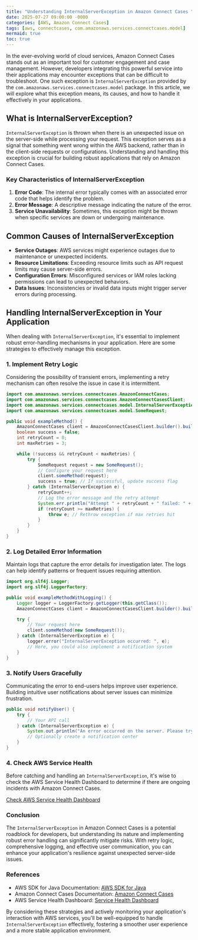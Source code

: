 ```yaml
---
title: "Understanding InternalServerException in Amazon Connect Cases "
date: 2025-07-27 09:00:00 -0000
categories: [AWS, Amazon Connect Cases]
tags: [aws, connectcases, com.amazonaws.services.connectcases.model]
mermaid: true
toc: true
---
```



In the ever-evolving world of cloud services, Amazon Connect Cases stands out as an important tool for customer engagement and case management. However, developers integrating this powerful service into their applications may encounter exceptions that can be difficult to troubleshoot. One such exception is `InternalServerException` provided by the `com.amazonaws.services.connectcases.model` package. In this article, we will explore what this exception means, its causes, and how to handle it effectively in your applications.

## What is InternalServerException?

`InternalServerException` is thrown when there is an unexpected issue on the server-side while processing your request. This exception serves as a signal that something went wrong within the AWS backend, rather than in the client-side requests or configurations. Understanding and handling this exception is crucial for building robust applications that rely on Amazon Connect Cases.

### Key Characteristics of InternalServerException

1. **Error Code**: The internal error typically comes with an associated error code that helps identify the problem.
2. **Error Message**: A descriptive message indicating the nature of the error.
3. **Service Unavailability**: Sometimes, this exception might be thrown when specific services are down or undergoing maintenance.

## Common Causes of InternalServerException

- **Service Outages**: AWS services might experience outages due to maintenance or unexpected incidents.
- **Resource Limitations**: Exceeding resource limits such as API request limits may cause server-side errors.
- **Configuration Errors**: Misconfigured services or IAM roles lacking permissions can lead to unexpected behaviors.
- **Data Issues**: Inconsistencies or invalid data inputs might trigger server errors during processing.

## Handling InternalServerException in Your Application

When dealing with `InternalServerException`, it's essential to implement robust error-handling mechanisms in your application. Here are some strategies to effectively manage this exception.

### 1. Implement Retry Logic

Considering the possibility of transient errors, implementing a retry mechanism can often resolve the issue in case it is intermittent.

```java
import com.amazonaws.services.connectcases.AmazonConnectCases;
import com.amazonaws.services.connectcases.AmazonConnectCasesClient;
import com.amazonaws.services.connectcases.model.InternalServerException;
import com.amazonaws.services.connectcases.model.SomeRequest;

public void exampleMethod() {
    AmazonConnectCases client = AmazonConnectCasesClient.builder().build();
    boolean success = false;
    int retryCount = 0;
    int maxRetries = 3;

    while (!success && retryCount < maxRetries) {
        try {
            SomeRequest request = new SomeRequest();
            // Configure your request here
            client.someMethod(request);
            success = true; // If successful, update success flag
        } catch (InternalServerException e) {
            retryCount++;
            // Log the error message and the retry attempt
            System.err.println("Attempt " + retryCount + " failed: " + e.getMessage());
            if (retryCount >= maxRetries) {
                throw e; // Rethrow exception if max retries hit
            }
        }
    }
}
```

### 2. Log Detailed Error Information

Maintain logs that capture the error details for investigation later. The logs can help identify patterns or frequent issues requiring attention.

```java
import org.slf4j.Logger;
import org.slf4j.LoggerFactory;

public void exampleMethodWithLogging() {
    Logger logger = LoggerFactory.getLogger(this.getClass());
    AmazonConnectCases client = AmazonConnectCasesClient.builder().build();

    try {
        // Your request here
        client.someMethod(new SomeRequest());
    } catch (InternalServerException e) {
        logger.error("InternalServerException occurred: ", e);
        // Here, you could also implement a notification system
    }
}
```

### 3. Notify Users Gracefully

Communicating the error to end-users helps improve user experience. Building intuitive user notifications about server issues can minimize frustration.

```java
public void notifyUser() {
    try {
        // Your API call
    } catch (InternalServerException e) {
        System.out.println("An error occurred on the server. Please try again later.");
        // Optionally create a notification center
    }
}
```

### 4. Check AWS Service Health

Before catching and handling an `InternalServerException`, it's wise to check the AWS Service Health Dashboard to determine if there are ongoing incidents with Amazon Connect Cases.

[Check AWS Service Health Dashboard](https://status.aws.amazon.com/)

### Conclusion

The `InternalServerException` in Amazon Connect Cases is a potential roadblock for developers, but understanding its nature and implementing robust error handling can significantly mitigate risks. With retry logic, comprehensive logging, and effective user communication, you can enhance your application's resilience against unexpected server-side issues.

### References

- AWS SDK for Java Documentation: [AWS SDK for Java](https://aws.amazon.com/sdk-for-java/)
- Amazon Connect Cases Documentation: [Amazon Connect Cases](https://docs.aws.amazon.com/connect/latest/APIReference/Welcome.html)
- AWS Service Health Dashboard: [Service Health Dashboard](https://status.aws.amazon.com/) 

By considering these strategies and actively monitoring your application's interaction with AWS services, you'll be well-equipped to handle `InternalServerException` effectively, fostering a smoother user experience and a more stable application environment.